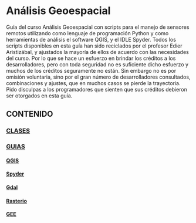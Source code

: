 # **Análisis Geoespacial**
Guía del curso Análisis Geoespacial con scripts para el manejo de sensores remotos utilizando como lenguaje de programación Python y como herramientas de análisis el software QGIS, y el IDLE Spyder. Todos los scripts disponibles en esta guía han sido reciclados por el profesor Edier Aristizábal, y ajustados la mayoría de ellos de acuerdo con las necesidades del curso. Por lo que se hace un esfuerzo en brindar los créditos a los desarrolladores, pero con toda seguridad no es suficiente dicho esfuerzo y muchos de los créditos seguramente no están. Sin embargo no es por omisión voluntaria, sino por el gran número de desarrolladores consultados, combinaciones y ajustes, que en muchos casos se pierde la trayectoria. Pido disculpas a los programadores que sienten que sus créditos debieron ser otorgados en esta guía.

## **CONTENIDO**
### [CLASES](https://github.com/edieraristizabal/AnalisisGeoespacial/tree/master/CLASES)
### [GUIAS](https://github.com/edieraristizabal/AnalisisGeoespacial/tree/master/Guias)
#### [QGIS](https://github.com/edieraristizabal/AnalisisGeoespacial/tree/master/Guias/QGIS)
#### [Spyder](https://github.com/edieraristizabal/AnalisisGeoespacial/tree/master/Spyder)
####  [Gdal](https://github.com/edieraristizabal/AnalisisGeoespacial/tree/master/Spyder/Gdal)
####  [Rasterio](https://github.com/edieraristizabal/AnalisisGeoespacial/tree/master/Spyder/Rasterio)
####  [GEE](https://github.com/edieraristizabal/AnalisisGeoespacial/tree/master/Spyder/GEE)
